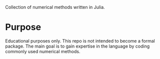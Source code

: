 Collection of numerical methods written in Julia.

# Purpose
Educational purposes only. This repo is not intended to become a formal package. The main goal is to gain 
expertise in the language by coding commonly used numerical methods.
